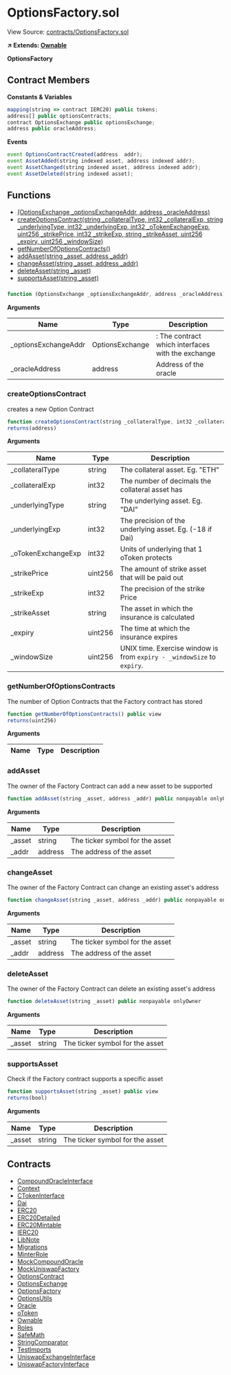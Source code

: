 # OptionsFactory.sol

View Source: [contracts/OptionsFactory.sol](../contracts/OptionsFactory.sol)

**↗ Extends: [Ownable](Ownable.md)**

**OptionsFactory**

## Contract Members
**Constants & Variables**

```js
mapping(string => contract IERC20) public tokens;
address[] public optionsContracts;
contract OptionsExchange public optionsExchange;
address public oracleAddress;

```

**Events**

```js
event OptionsContractCreated(address  addr);
event AssetAdded(string indexed asset, address indexed addr);
event AssetChanged(string indexed asset, address indexed addr);
event AssetDeleted(string indexed asset);
```

## Functions

- [(OptionsExchange _optionsExchangeAddr, address _oracleAddress)](#)
- [createOptionsContract(string _collateralType, int32 _collateralExp, string _underlyingType, int32 _underlyingExp, int32 _oTokenExchangeExp, uint256 _strikePrice, int32 _strikeExp, string _strikeAsset, uint256 _expiry, uint256 _windowSize)](#createoptionscontract)
- [getNumberOfOptionsContracts()](#getnumberofoptionscontracts)
- [addAsset(string _asset, address _addr)](#addasset)
- [changeAsset(string _asset, address _addr)](#changeasset)
- [deleteAsset(string _asset)](#deleteasset)
- [supportsAsset(string _asset)](#supportsasset)

### 

```js
function (OptionsExchange _optionsExchangeAddr, address _oracleAddress) public nonpayable
```

**Arguments**

| Name        | Type           | Description  |
| ------------- |------------- | -----|
| _optionsExchangeAddr | OptionsExchange | : The contract which interfaces with the exchange | 
| _oracleAddress | address | Address of the oracle | 

### createOptionsContract

creates a new Option Contract

```js
function createOptionsContract(string _collateralType, int32 _collateralExp, string _underlyingType, int32 _underlyingExp, int32 _oTokenExchangeExp, uint256 _strikePrice, int32 _strikeExp, string _strikeAsset, uint256 _expiry, uint256 _windowSize) public nonpayable
returns(address)
```

**Arguments**

| Name        | Type           | Description  |
| ------------- |------------- | -----|
| _collateralType | string | The collateral asset. Eg. "ETH" | 
| _collateralExp | int32 | The number of decimals the collateral asset has | 
| _underlyingType | string | The underlying asset. Eg. "DAI" | 
| _underlyingExp | int32 | The precision of the underlying asset. Eg. (-18 if Dai) | 
| _oTokenExchangeExp | int32 | Units of underlying that 1 oToken protects | 
| _strikePrice | uint256 | The amount of strike asset that will be paid out | 
| _strikeExp | int32 | The precision of the strike Price | 
| _strikeAsset | string | The asset in which the insurance is calculated | 
| _expiry | uint256 | The time at which the insurance expires | 
| _windowSize | uint256 | UNIX time. Exercise window is from `expiry - _windowSize` to `expiry`. | 

### getNumberOfOptionsContracts

The number of Option Contracts that the Factory contract has stored

```js
function getNumberOfOptionsContracts() public view
returns(uint256)
```

**Arguments**

| Name        | Type           | Description  |
| ------------- |------------- | -----|

### addAsset

The owner of the Factory Contract can add a new asset to be supported

```js
function addAsset(string _asset, address _addr) public nonpayable onlyOwner 
```

**Arguments**

| Name        | Type           | Description  |
| ------------- |------------- | -----|
| _asset | string | The ticker symbol for the asset | 
| _addr | address | The address of the asset | 

### changeAsset

The owner of the Factory Contract can change an existing asset's address

```js
function changeAsset(string _asset, address _addr) public nonpayable onlyOwner 
```

**Arguments**

| Name        | Type           | Description  |
| ------------- |------------- | -----|
| _asset | string | The ticker symbol for the asset | 
| _addr | address | The address of the asset | 

### deleteAsset

The owner of the Factory Contract can delete an existing asset's address

```js
function deleteAsset(string _asset) public nonpayable onlyOwner 
```

**Arguments**

| Name        | Type           | Description  |
| ------------- |------------- | -----|
| _asset | string | The ticker symbol for the asset | 

### supportsAsset

Check if the Factory contract supports a specific asset

```js
function supportsAsset(string _asset) public view
returns(bool)
```

**Arguments**

| Name        | Type           | Description  |
| ------------- |------------- | -----|
| _asset | string | The ticker symbol for the asset | 

## Contracts

* [CompoundOracleInterface](CompoundOracleInterface.md)
* [Context](Context.md)
* [CTokenInterface](CTokenInterface.md)
* [Dai](Dai.md)
* [ERC20](ERC20.md)
* [ERC20Detailed](ERC20Detailed.md)
* [ERC20Mintable](ERC20Mintable.md)
* [IERC20](IERC20.md)
* [LibNote](LibNote.md)
* [Migrations](Migrations.md)
* [MinterRole](MinterRole.md)
* [MockCompoundOracle](MockCompoundOracle.md)
* [MockUniswapFactory](MockUniswapFactory.md)
* [OptionsContract](OptionsContract.md)
* [OptionsExchange](OptionsExchange.md)
* [OptionsFactory](OptionsFactory.md)
* [OptionsUtils](OptionsUtils.md)
* [Oracle](Oracle.md)
* [oToken](oToken.md)
* [Ownable](Ownable.md)
* [Roles](Roles.md)
* [SafeMath](SafeMath.md)
* [StringComparator](StringComparator.md)
* [TestImports](TestImports.md)
* [UniswapExchangeInterface](UniswapExchangeInterface.md)
* [UniswapFactoryInterface](UniswapFactoryInterface.md)
